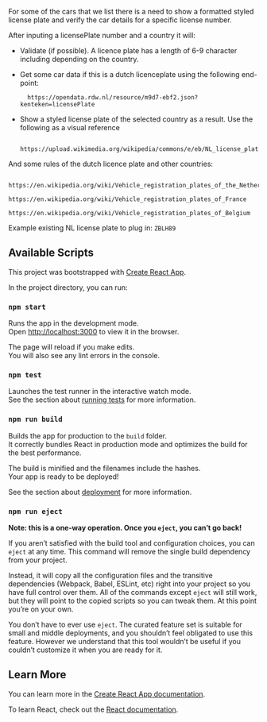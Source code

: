 For some of the cars that we list there is a need to show a formatted styled license plate and verify the car details for a specific license number.

After inputing a licensePlate number and a country it will:

- Validate (if possible).  A licence plate has a length of 6-9 character including depending on the country.
- Get some car data if this is a dutch licenceplate using the following end-point:

		https://opendata.rdw.nl/resource/m9d7-ebf2.json?kenteken=licensePlate

- Show a styled license plate of the selected country as a result.  Use the following as a visual reference 

		https://upload.wikimedia.org/wikipedia/commons/e/eb/NL_license_plate.jpg

And some rules of the dutch licence plate and other countries:

		https://en.wikipedia.org/wiki/Vehicle_registration_plates_of_the_Netherlands
		https://en.wikipedia.org/wiki/Vehicle_registration_plates_of_France
		https://en.wikipedia.org/wiki/Vehicle_registration_plates_of_Belgium

Example existing NL license plate to plug in: `ZBLH89`

## Available Scripts

This project was bootstrapped with [Create React App](https://github.com/facebook/create-react-app).

In the project directory, you can run:

### `npm start`

Runs the app in the development mode.<br>
Open [http://localhost:3000](http://localhost:3000) to view it in the browser.

The page will reload if you make edits.<br>
You will also see any lint errors in the console.

### `npm test`

Launches the test runner in the interactive watch mode.<br>
See the section about [running tests](https://facebook.github.io/create-react-app/docs/running-tests) for more information.

### `npm run build`

Builds the app for production to the `build` folder.<br>
It correctly bundles React in production mode and optimizes the build for the best performance.

The build is minified and the filenames include the hashes.<br>
Your app is ready to be deployed!

See the section about [deployment](https://facebook.github.io/create-react-app/docs/deployment) for more information.

### `npm run eject`

**Note: this is a one-way operation. Once you `eject`, you can’t go back!**

If you aren’t satisfied with the build tool and configuration choices, you can `eject` at any time. This command will remove the single build dependency from your project.

Instead, it will copy all the configuration files and the transitive dependencies (Webpack, Babel, ESLint, etc) right into your project so you have full control over them. All of the commands except `eject` will still work, but they will point to the copied scripts so you can tweak them. At this point you’re on your own.

You don’t have to ever use `eject`. The curated feature set is suitable for small and middle deployments, and you shouldn’t feel obligated to use this feature. However we understand that this tool wouldn’t be useful if you couldn’t customize it when you are ready for it.

## Learn More

You can learn more in the [Create React App documentation](https://facebook.github.io/create-react-app/docs/getting-started).

To learn React, check out the [React documentation](https://reactjs.org/).
